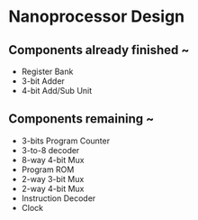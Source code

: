 # Nanoprocessor Design

<h2>Components already finished ~</h2>
<ul>
<li>Register Bank</li>
<li>3-bit Adder</li>
<li>4-bit Add/Sub Unit</li>
</ul>

<h2>Components remaining ~</h2> 
<ul>
  <li>3-bits Program Counter<br></li>
  <li>3-to-8 decoder</li>
  <li>8-way 4-bit Mux</li>
  <li>Program ROM</li>
  <li>2-way 3-bit Mux</li>
  <li>2-way 4-bit Mux</li>
  <li>Instruction Decoder</li>
  <li>Clock</li>
  
  
</ul>


